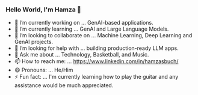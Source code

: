 ### Hello World, I'm Hamza 👋

- 🔭 I’m currently working on ... GenAI-based applications.
- 🌱 I’m currently learning ... GenAI and Large Language Models.
- 👯 I’m looking to collaborate on ... Machine Learning, Deep Learning and GenAI projects.
- 🤔 I’m looking for help with ... building production-ready LLM apps.
- 💬 Ask me about ... Technology, Basketball, and Music.
- 📫 How to reach me: ... https://www.linkedin.com/in/hamzasbuch/
- 😄 Pronouns: ... He/Him
- ⚡ Fun fact: ... I'm currently learning how to play the guitar and any assistance would be much appreciated.

